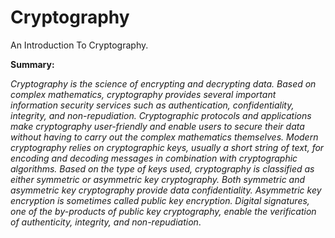 # Cryptography
An Introduction To Cryptography.

**Summary:**

_Cryptography is the science of encrypting and decrypting data. Based on complex mathematics, cryptography provides several important information security services such as authentication, confidentiality, integrity, and non-repudiation. Cryptographic protocols and applications make cryptography user-friendly and enable users to secure their data without having to carry out the complex mathematics themselves. Modern cryptography relies on cryptographic keys, usually a short string of text, for encoding and decoding messages in combination with cryptographic algorithms. Based on the type of keys used, cryptography is classified as either symmetric or asymmetric key cryptography. Both symmetric and asymmetric key cryptography provide data confidentiality. Asymmetric key encryption is sometimes called public key encryption. Digital signatures, one of the by-products of public key cryptography, enable the verification of authenticity, integrity, and non-repudiation_.
